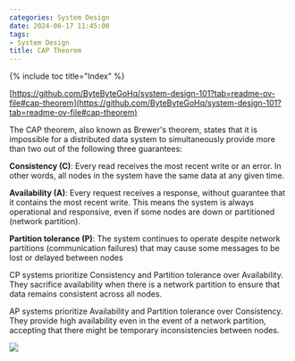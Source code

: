 ```yaml
---
categories: System Design
date: 2024-06-17 11:45:00
tags:
- System Design
title: CAP Theorem
---
```


{% include toc title="Index" %}

[https://github.com/ByteByteGoHq/system-design-101?tab=readme-ov-file#cap-theorem](https://github.com/ByteByteGoHq/system-design-101?tab=readme-ov-file#cap-theorem)

The CAP theorem, also known as Brewer's theorem, states that it is impossible
for a distributed data system to simultaneously
provide more than two out of the following three guarantees:

**Consistency (C)**: Every read receives the most recent write or an error.
In other words, all nodes in the system have the same data at any given time.

**Availability (A)**: Every request receives a response, without guarantee that
it contains the most recent write.
This means the system is always operational and responsive, even if some nodes
are down or partitioned (network partition).

**Partition tolerance (P)**: The system continues to operate despite network
partitions (communication failures)
that may cause some messages to be lost or delayed between nodes

CP systems prioritize Consistency and Partition tolerance over Availability.
They sacrifice availability when there is a network partition to ensure that
data remains consistent across all nodes.

AP systems prioritize Availability and Partition tolerance over Consistency.
They provide high availability even in the event of a network partition,
accepting that there might be temporary inconsistencies between nodes.

![](https://www.youtube.com/watch?v=BHqjEjzAicA)